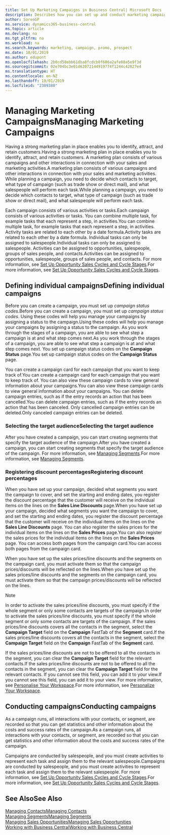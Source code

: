 ```yaml
---
title: Set Up Marketing Campaigns in Business Central| Microsoft Docs
description: Describes how you can set up and conduct marketing campaigns in Business Central to help you identify and attract prospects and retain customers.
author: SorenGP
ms.service: dynamics365-business-central
ms.topic: article
ms.devlang: na
ms.tgt_pltfrm: na
ms.workload: na
ms.search.keywords: marketing, campaign, promo, prospect
ms.date: 10/01/2019
ms.author: edupont
ms.openlocfilehash: 2b0cd58ebb61dba8fcdcb0f686a2afe88a5e9f3d
ms.sourcegitcommit: 02e704bc3e01d62072144919774f1244c42827e4
ms.translationtype: HT
ms.contentlocale: en-NZ
ms.lasthandoff: 10/01/2019
ms.locfileid: "2309380"
---
```

# <a name="managing-marketing-campaigns"></a><span data-ttu-id="a7f15-103">Managing Marketing Campaigns</span><span class="sxs-lookup"><span data-stu-id="a7f15-103">Managing Marketing Campaigns</span></span>
<span data-ttu-id="a7f15-104">Having a strong marketing plan in place enables you to identify, attract, and retain customers.</span><span class="sxs-lookup"><span data-stu-id="a7f15-104">Having a strong marketing plan in place enables you to identify, attract, and retain customers.</span></span> <span data-ttu-id="a7f15-105">A marketing plan consists of various campaigns and other interactions in connection with your sales and marketing activities.</span><span class="sxs-lookup"><span data-stu-id="a7f15-105">A marketing plan consists of various campaigns and other interactions in connection with your sales and marketing activities.</span></span> <span data-ttu-id="a7f15-106">While planning a campaign, you need to decide which contacts to target, what type of campaign (such as trade show or direct mail), and what salespeople will perform each task.</span><span class="sxs-lookup"><span data-stu-id="a7f15-106">While planning a campaign, you need to decide which contacts to target, what type of campaign (such as trade show or direct mail), and what salespeople will perform each task.</span></span>

<span data-ttu-id="a7f15-107">Each campaign consists of various activities or tasks.</span><span class="sxs-lookup"><span data-stu-id="a7f15-107">Each campaign consists of various activities or tasks.</span></span> <span data-ttu-id="a7f15-108">You can combine multiple task, for example tasks that each represent a step, in activities.</span><span class="sxs-lookup"><span data-stu-id="a7f15-108">You can combine multiple task, for example tasks that each represent a step, in activities.</span></span> <span data-ttu-id="a7f15-109">Activity tasks are related to each other by a date formula.</span><span class="sxs-lookup"><span data-stu-id="a7f15-109">Activity tasks are related to each other by a date formula.</span></span> <span data-ttu-id="a7f15-110">Individual tasks can only be assigned to salespeople.</span><span class="sxs-lookup"><span data-stu-id="a7f15-110">Individual tasks can only be assigned to salespeople.</span></span> <span data-ttu-id="a7f15-111">Activities can be assigned to opportunities, salespeople, groups of sales people, and contacts.</span><span class="sxs-lookup"><span data-stu-id="a7f15-111">Activities can be assigned to opportunities, salespeople, groups of sales people, and contacts.</span></span> <span data-ttu-id="a7f15-112">For more information, see [Set Up Opportunity Sales Cycles and Cycle Stages](marketing-how-setup-opportunity-sales-cycles-stages.md).</span><span class="sxs-lookup"><span data-stu-id="a7f15-112">For more information, see [Set Up Opportunity Sales Cycles and Cycle Stages](marketing-how-setup-opportunity-sales-cycles-stages.md).</span></span>

## <a name="defining-individual-campaigns"></a><span data-ttu-id="a7f15-113">Defining individual campaigns</span><span class="sxs-lookup"><span data-stu-id="a7f15-113">Defining individual campaigns</span></span>
<span data-ttu-id="a7f15-114">Before you can create a campaign, you must set up *campaign status codes*.</span><span class="sxs-lookup"><span data-stu-id="a7f15-114">Before you can create a campaign, you must set up *campaign status codes*.</span></span> <span data-ttu-id="a7f15-115">Using these codes will help you manage your campaigns by assigning a status to the campaign.</span><span class="sxs-lookup"><span data-stu-id="a7f15-115">Using these codes will help you manage your campaigns by assigning a status to the campaign.</span></span> <span data-ttu-id="a7f15-116">As you work through the stages of a campaign, you are able to see what step a campaign is at and what step comes next.</span><span class="sxs-lookup"><span data-stu-id="a7f15-116">As you work through the stages of a campaign, you are able to see what step a campaign is at and what step comes next.</span></span> <span data-ttu-id="a7f15-117">You set up campaign status codes on the **Campaign Status** page.</span><span class="sxs-lookup"><span data-stu-id="a7f15-117">You set up campaign status codes on the **Campaign Status** page.</span></span>

<span data-ttu-id="a7f15-118">You can create a campaign card for each campaign that you want to keep track of.</span><span class="sxs-lookup"><span data-stu-id="a7f15-118">You can create a campaign card for each campaign that you want to keep track of.</span></span> <span data-ttu-id="a7f15-119">You can also view these campaign cards to view general information about your campaigns.</span><span class="sxs-lookup"><span data-stu-id="a7f15-119">You can also view these campaign cards to view general information about your campaigns.</span></span>
<span data-ttu-id="a7f15-120">You can delete campaign entries, such as if the entry records an action that has been cancelled.</span><span class="sxs-lookup"><span data-stu-id="a7f15-120">You can delete campaign entries, such as if the entry records an action that has been canceled.</span></span> <span data-ttu-id="a7f15-121">Only cancelled campaign entries can be deleted.</span><span class="sxs-lookup"><span data-stu-id="a7f15-121">Only canceled campaign entries can be deleted.</span></span>

### <a name="selecting-the-target-audience"></a><span data-ttu-id="a7f15-122">Selecting the target audience</span><span class="sxs-lookup"><span data-stu-id="a7f15-122">Selecting the target audience</span></span>
<span data-ttu-id="a7f15-123">After you have created a campaign, you can start creating segments that specify the target audience of the campaign.</span><span class="sxs-lookup"><span data-stu-id="a7f15-123">After you have created a campaign, you can start creating segments that specify the target audience of the campaign.</span></span> <span data-ttu-id="a7f15-124">For more information, see [Managing Segments](marketing-segments.md).</span><span class="sxs-lookup"><span data-stu-id="a7f15-124">For more information, see [Managing Segments](marketing-segments.md).</span></span>

### <a name="registering-discount-percentages"></a><span data-ttu-id="a7f15-125">Registering discount percentages</span><span class="sxs-lookup"><span data-stu-id="a7f15-125">Registering discount percentages</span></span>
<span data-ttu-id="a7f15-126">When you have set up your campaign, decided what segments you want the campaign to cover, and set the starting and ending dates, you register the discount percentage that the customer will receive on the individual items on the lines on the **Sales Line Discounts** page.</span><span class="sxs-lookup"><span data-stu-id="a7f15-126">When you have set up your campaign, decided what segments you want the campaign to cover, and set the starting and ending dates, you register the discount percentage that the customer will receive on the individual items on the lines on the **Sales Line Discounts** page.</span></span> <span data-ttu-id="a7f15-127">You can also register the sales prices for the individual items on the lines on the **Sales Prices** page.</span><span class="sxs-lookup"><span data-stu-id="a7f15-127">You can also register the sales prices for the individual items on the lines on the **Sales Prices** page.</span></span> <span data-ttu-id="a7f15-128">You can access both pages from the campaign card.</span><span class="sxs-lookup"><span data-stu-id="a7f15-128">You can access both pages from the campaign card.</span></span>

 <span data-ttu-id="a7f15-129">When you have set up the sales prices/line discounts and the segments on the campaign card, you must activate them so that the campaign prices/discounts will be reflected on the lines.</span><span class="sxs-lookup"><span data-stu-id="a7f15-129">When you have set up the sales prices/line discounts and the segments on the campaign card, you must activate them so that the campaign prices/discounts will be reflected on the lines.</span></span>

> [!NOTE]  
>   <span data-ttu-id="a7f15-130">In order to activate the sales prices/line discounts, you must specify if the whole segment or only some contacts are targets of the campaign.</span><span class="sxs-lookup"><span data-stu-id="a7f15-130">In order to activate the sales prices/line discounts, you must specify if the whole segment or only some contacts are targets of the campaign.</span></span> <span data-ttu-id="a7f15-131">If the sales prices/line discounts covers all the contacts in the segment, select the **Campaign Target** field on the **Campaign** FastTab of the **Segment** card.</span><span class="sxs-lookup"><span data-stu-id="a7f15-131">If the sales prices/line discounts covers all the contacts in the segment, select the **Campaign Target** field on the **Campaign** FastTab of the **Segment** card.</span></span>

<span data-ttu-id="a7f15-132">If the sales prices/line discounts are not to be offered to all the contacts in the segment, you can clear the **Campaign Target** field for the relevant contacts.</span><span class="sxs-lookup"><span data-stu-id="a7f15-132">If the sales prices/line discounts are not to be offered to all the contacts in the segment, you can clear the **Campaign Target** field for the relevant contacts.</span></span> <span data-ttu-id="a7f15-133">If you cannot see this field, you can add it to your view.</span><span class="sxs-lookup"><span data-stu-id="a7f15-133">If you cannot see this field, you can add it to your view.</span></span> <span data-ttu-id="a7f15-134">For more information, see [Personalise Your Workspace](ui-personalization-user.md).</span><span class="sxs-lookup"><span data-stu-id="a7f15-134">For more information, see [Personalize Your Workspace](ui-personalization-user.md).</span></span>

## <a name="conducting-campaigns"></a><span data-ttu-id="a7f15-135">Conducting campaigns</span><span class="sxs-lookup"><span data-stu-id="a7f15-135">Conducting campaigns</span></span>
<span data-ttu-id="a7f15-136">As a campaign runs, all interactions with your contacts, or segment, are recorded so that you can get statistics and other information about the costs and success rates of the campaign.</span><span class="sxs-lookup"><span data-stu-id="a7f15-136">As a campaign runs, all interactions with your contacts, or segment, are recorded so that you can get statistics and other information about the costs and success rates of the campaign.</span></span>

<span data-ttu-id="a7f15-137">Campaigns are conducted by salespeople, and you must create activities to represent each task and assign them to the relevant salespeople.</span><span class="sxs-lookup"><span data-stu-id="a7f15-137">Campaigns are conducted by salespeople, and you must create activities to represent each task and assign them to the relevant salespeople.</span></span> <span data-ttu-id="a7f15-138">For more information, see [Set Up Opportunity Sales Cycles and Cycle Stages](marketing-how-setup-opportunity-sales-cycles-stages.md).</span><span class="sxs-lookup"><span data-stu-id="a7f15-138">For more information, see [Set Up Opportunity Sales Cycles and Cycle Stages](marketing-how-setup-opportunity-sales-cycles-stages.md).</span></span>

## <a name="see-also"></a><span data-ttu-id="a7f15-139">See Also</span><span class="sxs-lookup"><span data-stu-id="a7f15-139">See Also</span></span>
[<span data-ttu-id="a7f15-140">Managing Contacts</span><span class="sxs-lookup"><span data-stu-id="a7f15-140">Managing Contacts</span></span>](marketing-contacts.md)  
[<span data-ttu-id="a7f15-141">Managing Segments</span><span class="sxs-lookup"><span data-stu-id="a7f15-141">Managing Segments</span></span>](marketing-segments.md)  
[<span data-ttu-id="a7f15-142">Managing Sales Opportunities</span><span class="sxs-lookup"><span data-stu-id="a7f15-142">Managing Sales Opportunities</span></span>](marketing-manage-sales-opportunities.md)  
[<span data-ttu-id="a7f15-143">Working with Business Central</span><span class="sxs-lookup"><span data-stu-id="a7f15-143">Working with Business Central</span></span>](ui-work-product.md)  
